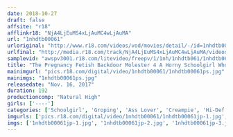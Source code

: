 ```yaml
---
date: 2018-10-27
draft: false
affsite: "r18"
afflinkr18: "NjA4LjEuMS4xLjAuMC4wLjAuMA"
url: "1nhdtb00061"
urloriginal: "http://www.r18.com/videos/vod/movies/detail/-/id=1nhdtb00061"
urlfinal: "http://media.r18.com/track/NjA4LjEuMS4xLjAuMC4wLjAuMA/videos/vod/movies/detail/-/id=1nhdtb00061"
samplevid: "awspv3001.r18.com/litevideo/freepv/1/1nh/1nhdtb061/1nhdtb061_dmb_w.mp4"
title: "The Pregnancy Fetish Backdoor Molester 4 A Horny Schoolgirl Who Likes To Cum Through Deep Pussy Standing Backdoor Creampie Sex Area Expanding Edition"
mainimgurl: "pics.r18.com/digital/video/1nhdtb00061/1nhdtb00061ps.jpg"
mainimgs: "1nhdtb00061ps.jpg"
releasedate: "Nov. 16, 2017"
duration: 192
productioncomp: "Natural High"
girls: ['----']
categories: ['Schoolgirl', 'Groping', 'Ass Lover', 'Creampie', 'Hi-Def']
imgurls: ['pics.r18.com/digital/video/1nhdtb00061/1nhdtb00061jp-1.jpg', 'pics.r18.com/digital/video/1nhdtb00061/1nhdtb00061jp-2.jpg', 'pics.r18.com/digital/video/1nhdtb00061/1nhdtb00061jp-3.jpg', 'pics.r18.com/digital/video/1nhdtb00061/1nhdtb00061jp-4.jpg', 'pics.r18.com/digital/video/1nhdtb00061/1nhdtb00061jp-5.jpg', 'pics.r18.com/digital/video/1nhdtb00061/1nhdtb00061jp-6.jpg', 'pics.r18.com/digital/video/1nhdtb00061/1nhdtb00061jp-7.jpg', 'pics.r18.com/digital/video/1nhdtb00061/1nhdtb00061jp-8.jpg', 'pics.r18.com/digital/video/1nhdtb00061/1nhdtb00061jp-9.jpg', 'pics.r18.com/digital/video/1nhdtb00061/1nhdtb00061jp-10.jpg', 'pics.r18.com/digital/video/1nhdtb00061/1nhdtb00061jp-11.jpg', 'pics.r18.com/digital/video/1nhdtb00061/1nhdtb00061jp-12.jpg', 'pics.r18.com/digital/video/1nhdtb00061/1nhdtb00061jp-13.jpg', 'pics.r18.com/digital/video/1nhdtb00061/1nhdtb00061jp-14.jpg', 'pics.r18.com/digital/video/1nhdtb00061/1nhdtb00061jp-15.jpg', 'pics.r18.com/digital/video/1nhdtb00061/1nhdtb00061jp-16.jpg', 'pics.r18.com/digital/video/1nhdtb00061/1nhdtb00061jp-17.jpg', 'pics.r18.com/digital/video/1nhdtb00061/1nhdtb00061jp-18.jpg', 'pics.r18.com/digital/video/1nhdtb00061/1nhdtb00061jp-19.jpg', 'pics.r18.com/digital/video/1nhdtb00061/1nhdtb00061jp-20.jpg']
imgs: ['1nhdtb00061jp-1.jpg', '1nhdtb00061jp-2.jpg', '1nhdtb00061jp-3.jpg', '1nhdtb00061jp-4.jpg', '1nhdtb00061jp-5.jpg', '1nhdtb00061jp-6.jpg', '1nhdtb00061jp-7.jpg', '1nhdtb00061jp-8.jpg', '1nhdtb00061jp-9.jpg', '1nhdtb00061jp-10.jpg', '1nhdtb00061jp-11.jpg', '1nhdtb00061jp-12.jpg', '1nhdtb00061jp-13.jpg', '1nhdtb00061jp-14.jpg', '1nhdtb00061jp-15.jpg', '1nhdtb00061jp-16.jpg', '1nhdtb00061jp-17.jpg', '1nhdtb00061jp-18.jpg', '1nhdtb00061jp-19.jpg', '1nhdtb00061jp-20.jpg']
---
```

